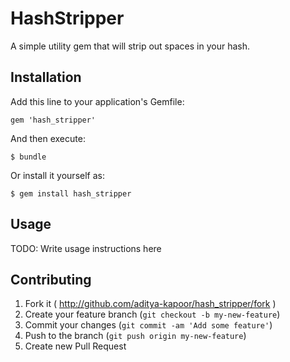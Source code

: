 # HashStripper

A simple utility gem that will strip out spaces in your hash.

## Installation

Add this line to your application's Gemfile:

    gem 'hash_stripper'

And then execute:

    $ bundle

Or install it yourself as:

    $ gem install hash_stripper

## Usage

TODO: Write usage instructions here

## Contributing

1. Fork it ( http://github.com/aditya-kapoor/hash_stripper/fork )
2. Create your feature branch (`git checkout -b my-new-feature`)
3. Commit your changes (`git commit -am 'Add some feature'`)
4. Push to the branch (`git push origin my-new-feature`)
5. Create new Pull Request

